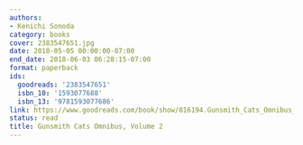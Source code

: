 ```yaml
---
authors:
- Kenichi Sonoda
category: books
cover: 2383547651.jpg
date: 2018-05-05 00:00:00-07:00
end_date: 2018-06-03 06:28:15-07:00
format: paperback
ids:
  goodreads: '2383547651'
  isbn_10: '1593077688'
  isbn_13: '9781593077686'
link: https://www.goodreads.com/book/show/816194.Gunsmith_Cats_Omnibus_Volume_2
status: read
title: Gunsmith Cats Omnibus, Volume 2
---
```

